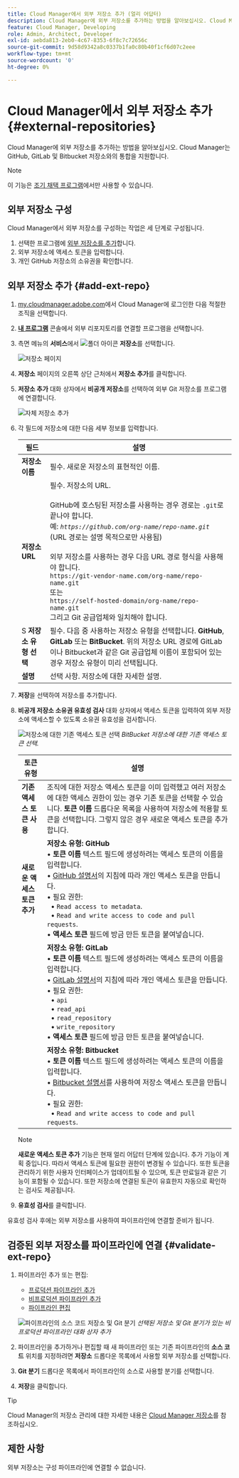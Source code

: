 ```yaml
---
title: Cloud Manager에서 외부 저장소 추가 (얼리 어답터)
description: Cloud Manager에 외부 저장소를 추가하는 방법을 알아보십시오. Cloud Manager는 GitHub, GitLab 및 Bitbucket 저장소와의 통합을 지원합니다.
feature: Cloud Manager, Developing
role: Admin, Architect, Developer
exl-id: aebda813-2eb0-4c67-8353-6f8c7c72656c
source-git-commit: 9d58d9342a8c0337b1fa0c80b40f1cf6d07c2eee
workflow-type: tm+mt
source-wordcount: '0'
ht-degree: 0%

---
```


# Cloud Manager에서 외부 저장소 추가 {#external-repositories}

Cloud Manager에 외부 저장소를 추가하는 방법을 알아보십시오. Cloud Manager는 GitHub, GitLab 및 Bitbucket 저장소와의 통합을 지원합니다.

>[!NOTE]
>
>이 기능은 [조기 채택 프로그램](/help/implementing/cloud-manager/release-notes/current.md#early-adoption)에서만 사용할 수 있습니다.

## 외부 저장소 구성

Cloud Manager에서 외부 저장소를 구성하는 작업은 세 단계로 구성됩니다.

1. 선택한 프로그램에 [외부 저장소를 추가](#add-external-repo)합니다.
1. 외부 저장소에 액세스 토큰을 입력합니다.
1. 개인 GitHub 저장소의 소유권을 확인합니다.


## 외부 저장소 추가 {#add-ext-repo}

1. [my.cloudmanager.adobe.com](https://my.cloudmanager.adobe.com/)에서 Cloud Manager에 로그인한 다음 적절한 조직을 선택합니다.

1. **[내 프로그램](/help/implementing/cloud-manager/navigation.md#my-programs)** 콘솔에서 외부 리포지토리를 연결할 프로그램을 선택합니다.

1. 측면 메뉴의 **서비스**&#x200B;에서 ![폴더 아이콘](https://spectrum.adobe.com/static/icons/workflow_18/Smock_Folder_18_N.svg) **저장소**&#x200B;를 선택합니다.

   ![저장소 페이지](/help/implementing/cloud-manager/managing-code/assets/repositories-tab.png)

1. **저장소** 페이지의 오른쪽 상단 근처에서 **저장소 추가**&#x200B;를 클릭합니다.

1. **저장소 추가** 대화 상자에서 **비공개 저장소**&#x200B;를 선택하여 외부 Git 저장소를 프로그램에 연결합니다.

   ![자체 저장소 추가](/help/implementing/cloud-manager/managing-code/assets/repositories-private-repo-type.png)

1. 각 필드에 저장소에 대한 다음 세부 정보를 입력합니다.

   | 필드 | 설명 |
   | --- | --- |
   | **저장소 이름** | 필수. 새로운 저장소의 표현적인 이름. |
   | **저장소 URL** | 필수. 저장소의 URL.<br><br> GitHub에 호스팅된 저장소를 사용하는 경우 경로는 `.git`로 끝나야 합니다.<br>예: *`https://github.com/org-name/repo-name.git`* (URL 경로는 설명 목적으로만 사용됨)<br><br>외부 저장소를 사용하는 경우 다음 URL 경로 형식을 사용해야 합니다. <br>`https://git-vendor-name.com/org-name/repo-name.git`<br> 또는 <br>`https://self-hosted-domain/org-name/repo-name.git`<br> 그리고 Git 공급업체와 일치해야 합니다. |
   | S **저장소 유형 선택** | 필수. 다음 중 사용하는 저장소 유형을 선택합니다. **GitHub**, **GitLab** 또는 **BitBucket**. 위의 저장소 URL 경로에 GitLab이나 Bitbucket과 같은 Git 공급업체 이름이 포함되어 있는 경우 저장소 유형이 미리 선택됩니다. |
   | **설명** | 선택 사항. 저장소에 대한 자세한 설명. |

1. **저장**&#x200B;을 선택하여 저장소를 추가합니다.

1. **비공개 저장소 소유권 유효성 검사** 대화 상자에서 액세스 토큰을 입력하여 외부 저장소에 액세스할 수 있도록 소유권 유효성을 검사합니다.

   ![저장소에 대한 기존 액세스 토큰 선택](/help/implementing/cloud-manager/managing-code/assets/repositories-exisiting-access-token.png)
   *BitBucket 저장소에 대한 기존 액세스 토큰 선택.*

   | 토큰 유형 | 설명 |
   | --- | --- |
   | **기존 액세스 토큰 사용** | 조직에 대한 저장소 액세스 토큰을 이미 입력했고 여러 저장소에 대한 액세스 권한이 있는 경우 기존 토큰을 선택할 수 있습니다. **토큰 이름** 드롭다운 목록을 사용하여 저장소에 적용할 토큰을 선택합니다. 그렇지 않은 경우 새로운 액세스 토큰을 추가합니다. |
   | **새로운 액세스 토큰 추가** | **저장소 유형: GitHub**<br>• **토큰 이름** 텍스트 필드에 생성하려는 액세스 토큰의 이름을 입력합니다.<br>• [GitHub 설명서](https://docs.github.com/en/enterprise-server@3.14/authentication/keeping-your-account-and-data-secure/managing-your-personal-access-tokens)의 지침에 따라 개인 액세스 토큰을 만듭니다.<br>• 필요 권한:<br>  • `Read access to metadata`.<br>  • `Read and write access to code and pull requests`.<br>• **액세스 토큰** 필드에 방금 만든 토큰을 붙여넣습니다. |
   |  | **저장소 유형: GitLab**<br>• **토큰 이름** 텍스트 필드에 생성하려는 액세스 토큰의 이름을 입력합니다.<br>• [GitLab 설명서](https://docs.gitlab.com/ee/user/profile/personal_access_tokens.html)의 지침에 따라 개인 액세스 토큰을 만듭니다.<br>• 필요 권한:<br>  • `api`<br>  • `read_api`<br>  • `read_repository`<br>  • `write_repository`<br>• **액세스 토큰** 필드에 방금 만든 토큰을 붙여넣습니다. |
   |  | **저장소 유형: Bitbucket**<br>• **토큰 이름** 텍스트 필드에 생성하려는 액세스 토큰의 이름을 입력합니다.<br>• [Bitbucket 설명서](https://support.atlassian.com/bitbucket-cloud/docs/create-a-repository-access-token/)를 사용하여 저장소 액세스 토큰을 만듭니다.<br>• 필요 권한:<br>  • `Read and write access to code and pull requests`. |

   >[!NOTE]
   >
   >**새로운 액세스 토큰 추가** 기능은 현재 얼리 어답터 단계에 있습니다. 추가 기능이 계획 중입니다. 따라서 액세스 토큰에 필요한 권한이 변경될 수 있습니다. 또한 토큰을 관리하기 위한 사용자 인터페이스가 업데이트될 수 있으며, 토큰 만료일과 같은 기능이 포함될 수 있습니다. 또한 저장소에 연결된 토큰이 유효한지 자동으로 확인하는 검사도 제공됩니다.

1. **유효성 검사**&#x200B;를 클릭합니다.

유효성 검사 후에는 외부 저장소를 사용하여 파이프라인에 연결할 준비가 됩니다.

## 검증된 외부 저장소를 파이프라인에 연결 {#validate-ext-repo}

1. 파이프라인 추가 또는 편집:
   * [프로덕션 파이프라인 추가](/help/implementing/cloud-manager/configuring-pipelines/configuring-production-pipelines.md)
   * [비프로덕션 파이프라인 추가](/help/implementing/cloud-manager/configuring-pipelines/configuring-non-production-pipelines.md)
   * [파이프라인 편집](/help/implementing/cloud-manager/configuring-pipelines/managing-pipelines.md#editing-pipelines)

   ![파이프라인의 소스 코드 저장소 및 Git 분기](/help/implementing/cloud-manager/managing-code/assets/pipeline-repo-gitbranch.png)
   *선택된 저장소 및 Git 분기가 있는 비프로덕션 파이프라인 대화 상자 추가*

1. 파이프라인을 추가하거나 편집할 때 새 파이프라인 또는 기존 파이프라인의 **소스 코드** 위치를 지정하려면 **저장소** 드롭다운 목록에서 사용할 외부 저장소를 선택합니다.

1. **Git 분기** 드롭다운 목록에서 파이프라인의 소스로 사용할 분기를 선택합니다.

1. **저장**&#x200B;을 클릭합니다.


>[!TIP]
>
>Cloud Manager의 저장소 관리에 대한 자세한 내용은 [Cloud Manager 저장소](/help/implementing/cloud-manager/managing-code/managing-repositories.md)를 참조하십시오.


## 제한 사항

외부 저장소는 구성 파이프라인에 연결할 수 없습니다.

<!-- THIS BULLET REMOVED AS PER https://wiki.corp.adobe.com/display/DMSArchitecture/Cloud+Manager+2024.12.0+Release. THEY CAN NOW START AUTOMATICALLY>
* Pipelines using external repositories (excluding GitHub-hosted repositories) and the **Deployment Trigger** option [!UICONTROL **On Git Changes**], triggers are not automatically started. They must be manually started. -->
